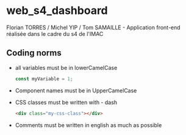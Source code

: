 # web_s4_dashboard

Florian TORRES / Michel YIP / Tom SAMAILLE - Application front-end réalisée dans le cadre du s4 de l'IMAC

## Coding norms

- all variables must be in lowerCamelCase

  ```javascript
  const myVariable = 1;
  ```

- Component names must be in UpperCamelCase

- CSS classes must be written with - dash

  ```html
  <div class="my-css-class"></div>
  ```

- Comments must be written in english as much as possible
